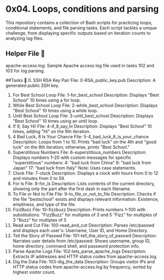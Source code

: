 # 0x04. Loops, conditions and parsing
This repository contains a collection of Bash scripts for practicing loops, conditional statements, and file parsing tasks. Each script tackles a unique challenge, from displaying specific outputs based on iteration counts to analyzing log files.

## Helper File 📂
apache-access.log: Sample Apache access log file used in tasks 102 and 103 for log parsing.

##Tasks 📃
0. SSH RSA Key Pair
File: 0-RSA_public_key.pub
Description: A generated public SSH key.
1. For Best School Loop
File: 1-for_best_school
Description: Displays "Best School" 10 times using a for loop.
2. While Best School Loop
File: 2-while_best_school
Description: Displays "Best School" 10 times using a while loop.
3. Until Best School Loop
File: 3-until_best_school
Description: Displays "Best School" 10 times using an until loop.
4. If 9, Say Hi!
File: 4-if_9_say_hi
Description: Displays "Best School" 10 times, adding "Hi" on the 9th iteration.
5. 4 Bad Luck, 8 Is Your Chance
File: 5-4_bad_luck_8_is_your_chance
Description: Loops from 1 to 10. Prints "bad luck" on the 4th and "good luck" on the 8th iteration; otherwise, prints "Best School."
6. Superstitious Numbers
File: 6-superstitious_numbers
Description: Displays numbers 1–20 with custom messages for specific "superstitious" numbers:
4: "bad luck from China"
9: "bad luck from Japan"
17: "bad luck from Italy"
Note: Uses case statements.
7. Clock
File: 7-clock
Description: Displays a clock with hours from 0 to 12 and minutes from 0 to 59.
8. For ls
File: 8-for_ls
Description: Lists contents of the current directory, showing only the part after the first dash in each filename.
9. To File or Not to File
File: 9-to_file_or_not_to_file
Description: Checks if the file "bestschool" exists and displays relevant information:
Existence, emptiness, and type of the file.
10. FizzBuzz
File: 10-fizzbuzz
Description: Prints numbers 1–100 with substitutions:
"FizzBuzz" for multiples of 3 and 5
"Fizz" for multiples of 3
"Buzz" for multiples of 5
11. Read and Cut
File: 100-read_and_cut
Description: Parses /etc/passwd and displays each user's:
Username, User ID, and Home Directory.
12. Tell the Story of Passwd
File: 101-tell_the_story_of_passwd
Description: Narrates user details from /etc/passwd:
Shows username, group ID, home directory, command shell, and password protection info.
13. Parse Apache Logs
File: 102-lets_parse_apache_logs
Description: Extracts IP addresses and HTTP status codes from apache-access.log.
14. Dig the Data
File: 103-dig_the_data
Description: Groups visitor IPs and HTTP status codes from apache-access.log by frequency, sorted by highest visitor count.

